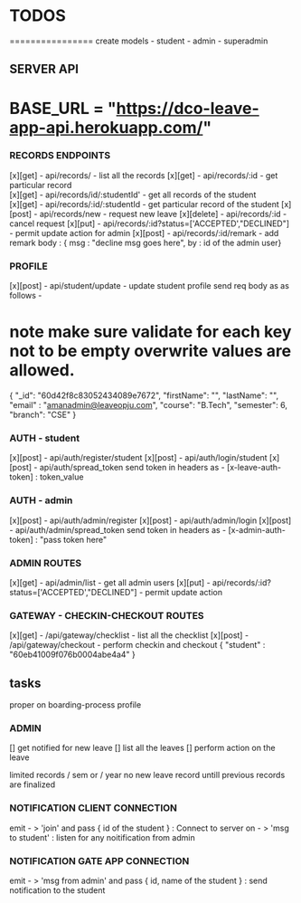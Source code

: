 # TODOS

================
create models - student - admin - superadmin

## SERVER API

# BASE_URL = "https://dco-leave-app-api.herokuapp.com/"

### RECORDS ENDPOINTS

[x][get] - api/records/ - list all the records
[x][get] - api/records/:id - get particular record  
[x][get] - api/records/id/:studentId' - get all records of the student  
[x][get] - api/records/:id/:studentId - get particular record of the student
[x][post] - api/records/new - request new leave
[x][delete] - api/records/:id - cancel request
[x][put] - api/records/:id?status=['ACCEPTED',"DECLINED"] - permit update action for admin
[x][post] - api/records/:id/remark - add remark   body : { msg : "decline msg goes here", by : id of the admin user}

### PROFILE

[x][post] - api/student/update - update student profile
send req body as as follows -

# note make sure validate for each key not to be empty overwrite values are allowed.

{
"\_id": "60d42f8c83052434089e7672",
"firstName": "",
"lastName": "",
"email" : "amanadmin@leaveopju.com",
"course": "B.Tech",
"semester": 6,
"branch": "CSE"
}

### AUTH - student

[x][post] - api/auth/register/student
[x][post] - api/auth/login/student
[x][post] - api/auth/spread_token
send token in headers as - [x-leave-auth-token] : token_value

### AUTH - admin

[x][post] - api/auth/admin/register
[x][post] - api/auth/admin/login
[x][post] - api/auth/admin/spread_token
send token in headers as - [x-admin-auth-token] : "pass token here"

### ADMIN ROUTES

[x][get] - api/admin/list - get all admin users
[x][put] - api/records/:id?status=['ACCEPTED',"DECLINED"] - permit update action

### GATEWAY - CHECKIN-CHECKOUT ROUTES

[x][get] - /api/gateway/checklist - list all the checklist
[x][post] - /api/gateway/checkout - perform checkin and checkout
{
"student" : "60eb41009f076b0004abe4a4"
}

## tasks

proper on boarding-process
profile

### ADMIN

[] get notified for new leave
[] list all the leaves
[] perform action on the leave

limited records / sem or / year
no new leave record untill previous records are finalized

### NOTIFICATION CLIENT CONNECTION

emit - > 'join' and pass { id of the student } : Connect to server
on - > 'msg to student' : listen for any noitification from admin

### NOTIFICATION GATE APP CONNECTION

emit - > 'msg from admin' and pass { id, name of the student } : send notification to the student
